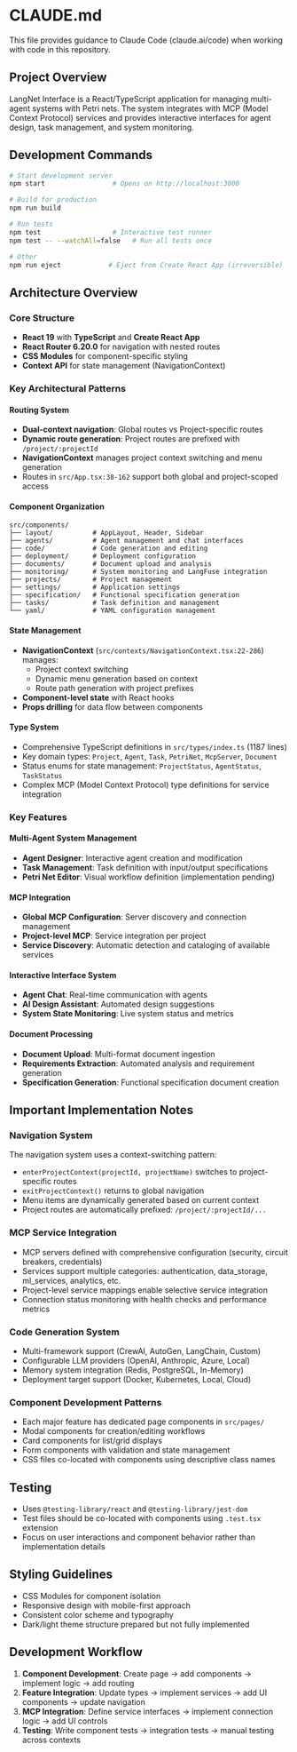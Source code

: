 # CLAUDE.md

This file provides guidance to Claude Code (claude.ai/code) when working with code in this repository.

## Project Overview

LangNet Interface is a React/TypeScript application for managing multi-agent systems with Petri nets. The system integrates with MCP (Model Context Protocol) services and provides interactive interfaces for agent design, task management, and system monitoring.

## Development Commands

```bash
# Start development server
npm start                 # Opens on http://localhost:3000

# Build for production
npm run build

# Run tests
npm test                  # Interactive test runner
npm test -- --watchAll=false   # Run all tests once

# Other
npm run eject            # Eject from Create React App (irreversible)
```

## Architecture Overview

### Core Structure
- **React 19** with **TypeScript** and **Create React App**
- **React Router 6.20.0** for navigation with nested routes
- **CSS Modules** for component-specific styling
- **Context API** for state management (NavigationContext)

### Key Architectural Patterns

#### Routing System
- **Dual-context navigation**: Global routes vs Project-specific routes
- **Dynamic route generation**: Project routes are prefixed with `/project/:projectId`
- **NavigationContext** manages project context switching and menu generation
- Routes in `src/App.tsx:38-162` support both global and project-scoped access

#### Component Organization
```
src/components/
├── layout/          # AppLayout, Header, Sidebar
├── agents/          # Agent management and chat interfaces  
├── code/            # Code generation and editing
├── deployment/      # Deployment configuration
├── documents/       # Document upload and analysis
├── monitoring/      # System monitoring and LangFuse integration
├── projects/        # Project management
├── settings/        # Application settings
├── specification/   # Functional specification generation
├── tasks/           # Task definition and management
└── yaml/            # YAML configuration management
```

#### State Management
- **NavigationContext** (`src/contexts/NavigationContext.tsx:22-286`) manages:
  - Project context switching
  - Dynamic menu generation based on context
  - Route path generation with project prefixes
- **Component-level state** with React hooks
- **Props drilling** for data flow between components

#### Type System
- Comprehensive TypeScript definitions in `src/types/index.ts` (1187 lines)
- Key domain types: `Project`, `Agent`, `Task`, `PetriNet`, `McpServer`, `Document`
- Status enums for state management: `ProjectStatus`, `AgentStatus`, `TaskStatus`
- Complex MCP (Model Context Protocol) type definitions for service integration

### Key Features

#### Multi-Agent System Management
- **Agent Designer**: Interactive agent creation and modification
- **Task Management**: Task definition with input/output specifications
- **Petri Net Editor**: Visual workflow definition (implementation pending)

#### MCP Integration
- **Global MCP Configuration**: Server discovery and connection management
- **Project-level MCP**: Service integration per project
- **Service Discovery**: Automatic detection and cataloging of available services

#### Interactive Interface System
- **Agent Chat**: Real-time communication with agents
- **AI Design Assistant**: Automated design suggestions
- **System State Monitoring**: Live system status and metrics

#### Document Processing
- **Document Upload**: Multi-format document ingestion
- **Requirements Extraction**: Automated analysis and requirement generation
- **Specification Generation**: Functional specification document creation

## Important Implementation Notes

### Navigation System
The navigation system uses a context-switching pattern:
- `enterProjectContext(projectId, projectName)` switches to project-specific routes
- `exitProjectContext()` returns to global navigation
- Menu items are dynamically generated based on current context
- Project routes are automatically prefixed: `/project/:projectId/...`

### MCP Service Integration
- MCP servers defined with comprehensive configuration (security, circuit breakers, credentials)
- Services support multiple categories: authentication, data_storage, ml_services, analytics, etc.
- Project-level service mappings enable selective service integration
- Connection status monitoring with health checks and performance metrics

### Code Generation System
- Multi-framework support (CrewAI, AutoGen, LangChain, Custom)
- Configurable LLM providers (OpenAI, Anthropic, Azure, Local)
- Memory system integration (Redis, PostgreSQL, In-Memory)
- Deployment target support (Docker, Kubernetes, Local, Cloud)

### Component Development Patterns
- Each major feature has dedicated page components in `src/pages/`
- Modal components for creation/editing workflows
- Card components for list/grid displays
- Form components with validation and state management
- CSS files co-located with components using descriptive class names

## Testing
- Uses `@testing-library/react` and `@testing-library/jest-dom`
- Test files should be co-located with components using `.test.tsx` extension
- Focus on user interactions and component behavior rather than implementation details

## Styling Guidelines
- CSS Modules for component isolation
- Responsive design with mobile-first approach
- Consistent color scheme and typography
- Dark/light theme structure prepared but not fully implemented

## Development Workflow
1. **Component Development**: Create page → add components → implement logic → add routing
2. **Feature Integration**: Update types → implement services → add UI components → update navigation
3. **MCP Integration**: Define service interfaces → implement connection logic → add UI controls
4. **Testing**: Write component tests → integration tests → manual testing across contexts